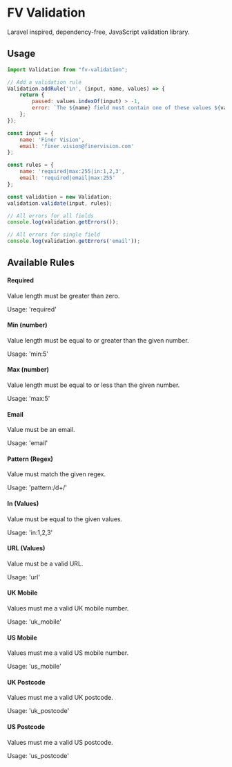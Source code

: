 # FV Validation

Laravel inspired, dependency-free, JavaScript validation library.

## Usage

```js
import Validation from "fv-validation";

// Add a validation rule
Validation.addRule('in', (input, name, values) => {
    return {
        passed: values.indexOf(input) > -1,
        error: `The ${name} field must contain one of these values ${values.join(',')}`
    };
});

const input = {
    name: 'Finer Vision',
    email: 'finer.vision@finervision.com'
};

const rules = {
    name: 'required|max:255|in:1,2,3',
    email: 'required|email|max:255'
};

const validation = new Validation;
validation.validate(input, rules);

// All errors for all fields
console.log(validation.getErrors());

// All errors for single field
console.log(validation.getErrors('email'));
```

## Available Rules

#### Required
Value length must be greater than zero.

Usage: 'required'

#### Min (number)
Value length must be equal to or greater than the given number.

Usage: 'min:5'

#### Max (number)
Value length must be equal to or less than the given number.

Usage: 'max:5'

#### Email
Value must be an email.

Usage: 'email'

#### Pattern (Regex)
Value must match the given regex.

Usage: 'pattern:/d+/'

#### In (Values)
Value must be equal to the given values.

Usage: 'in:1,2,3'

#### URL (Values)
Value must be a valid URL.

Usage: 'url'

#### UK Mobile
Values must me a valid UK mobile number.

Usage: 'uk_mobile'

#### US Mobile
Values must me a valid US mobile number.

Usage: 'us_mobile'

#### UK Postcode
Values must me a valid UK postcode.

Usage: 'uk_postcode'

#### US Postcode
Values must me a valid US postcode.

Usage: 'us_postcode'

